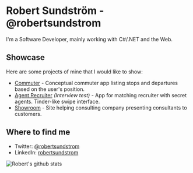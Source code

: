 # Robert Sundström - @robertsundstrom

I'm a Software Developer, mainly working with C#/.NET and the Web.

## Showcase
Here are some projects of mine that I would like to show:

* [Commuter](https://github.com/robertsundstrom/commuter) - Conceptual commuter app listing stops and departures based on the user's position.
* [Agent Recruiter](https://github.com/robertsundstrom/AgentRecruiter-XamarinForms) *(Interview test)* - App for matching recruiter with secret agents. Tinder-like swipe interface. 
* [Showroom](https://github.com/robertsundstrom/showroom) -  Site helping consulting company presenting consultants to customers.

## Where to find me
- Twitter: [@robertsundstrom](https://twitter.com/robertsundstrom)
- LinkedIn: [robertsundstrom](https://www.linkedin.com/in/robertsundstrom/)

![Robert's github stats](https://github-readme-stats.vercel.app/api/?username=robertsundstrom&show_icons=true&title_color=fff&icon_color=79ff97&text_color=9f9f9f&bg_color=151515)
